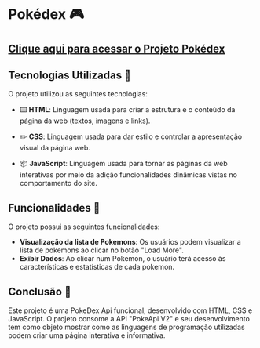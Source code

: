 # Pokédex 🎮

## [Clique aqui para acessar o Projeto Pokédex](https://projetodouglas-pokedex.netlify.app/)


## Tecnologias Utilizadas 🚀

O projeto utilizou as seguintes tecnologias:

- ⌨️ **HTML**: Linguagem usada para criar a estrutura e o conteúdo da página da web (textos, imagens e links).

- ✏️ **CSS**: Linguagem usada para dar estilo e controlar a apresentação visual da página web.

- 📦 **JavaScript**: Linguagem usada para tornar as páginas da web interativas por meio da adição funcionalidades dinâmicas vistas no comportamento do site.


## Funcionalidades 🌟

O projeto possui as seguintes funcionalidades:

- **Visualização da lista de Pokemons**: Os usuários podem visualizar a lista de pokemons ao clicar no botão "Load More".
- **Exibir Dados**: Ao clicar num Pokemon, o usuário terá acesso às características e estatísticas de cada pokemon.


## Conclusão 🎉

Este projeto é uma PokeDex Api funcional, desenvolvido com HTML, CSS e JavaScript. O projeto consome a API "PokeApi V2" e seu desenvolvimento tem como objeto mostrar como as linguagens de programação utilizadas podem criar uma página interativa e informativa.
